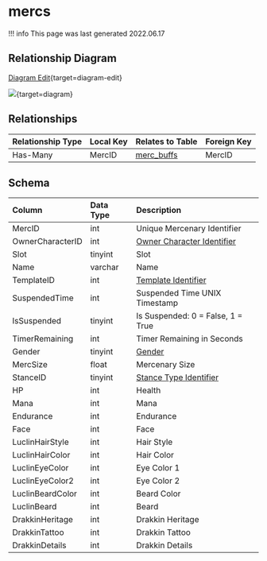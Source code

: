 # mercs

!!! info
	This page was last generated 2022.06.17

## Relationship Diagram

[Diagram Edit](https://mermaid.live/edit#eyJjb2RlIjoiZXJEaWFncmFtXG4gICAgbWVyY3Mge1xuICAgICAgICBpbnR1bnNpZ25lZCBNZXJjSURcbiAgICB9XG4gICAgbWVyY19idWZmcyB7XG4gICAgICAgICBNZXJjSURcbiAgICB9XG4gICAgbWVyY3MgfHwtLW97IG1lcmNfYnVmZnMgOiBIYXMtTWFueVxuXG4iLCJtZXJtYWlkIjp7InRoZW1lIjoiZGVmYXVsdCJ9LCJ1cGRhdGVFZGl0b3IiOnRydWUsImF1dG9TeW5jIjp0cnVlLCJ1cGRhdGVEaWFncmFtIjp0cnVlfQ==){target=diagram-edit}

[![](https://mermaid.ink/img/eyJjb2RlIjoiZXJEaWFncmFtXG4gICAgbWVyY3Mge1xuICAgICAgICBpbnR1bnNpZ25lZCBNZXJjSURcbiAgICB9XG4gICAgbWVyY19idWZmcyB7XG4gICAgICAgICBNZXJjSURcbiAgICB9XG4gICAgbWVyY3MgfHwtLW97IG1lcmNfYnVmZnMgOiBIYXMtTWFueVxuXG4iLCJtZXJtYWlkIjp7InRoZW1lIjoiZGVmYXVsdCJ9LCJ1cGRhdGVFZGl0b3IiOnRydWUsImF1dG9TeW5jIjp0cnVlLCJ1cGRhdGVEaWFncmFtIjp0cnVlfQ==)](https://mermaid.ink/img/eyJjb2RlIjoiZXJEaWFncmFtXG4gICAgbWVyY3Mge1xuICAgICAgICBpbnR1bnNpZ25lZCBNZXJjSURcbiAgICB9XG4gICAgbWVyY19idWZmcyB7XG4gICAgICAgICBNZXJjSURcbiAgICB9XG4gICAgbWVyY3MgfHwtLW97IG1lcmNfYnVmZnMgOiBIYXMtTWFueVxuXG4iLCJtZXJtYWlkIjp7InRoZW1lIjoiZGVmYXVsdCJ9LCJ1cGRhdGVFZGl0b3IiOnRydWUsImF1dG9TeW5jIjp0cnVlLCJ1cGRhdGVEaWFncmFtIjp0cnVlfQ==){target=diagram}

## Relationships

| Relationship Type | Local Key | Relates to Table | Foreign Key |
| :--- | :--- | :--- | :--- |
| Has-Many | MercID | [merc_buffs](../../schema/mercenaries/merc_buffs.md) | MercID |


## Schema

| Column | Data Type | Description |
| :--- | :--- | :--- |
| MercID | int | Unique Mercenary Identifier |
| OwnerCharacterID | int | [Owner Character Identifier](../../../schema/categories/characters/character_data.md) |
| Slot | tinyint | Slot |
| Name | varchar | Name |
| TemplateID | int | [Template Identifier](merc_templates.md) |
| SuspendedTime | int | Suspended Time UNIX Timestamp |
| IsSuspended | tinyint | Is Suspended: 0 = False, 1 = True |
| TimerRemaining | int | Timer Remaining in Seconds |
| Gender | tinyint | [Gender](../../../../categories/npc/genders) |
| MercSize | float | Mercenary Size |
| StanceID | tinyint | [Stance Type Identifier](../../../../server/bots/stance-types) |
| HP | int | Health |
| Mana | int | Mana |
| Endurance | int | Endurance |
| Face | int | Face |
| LuclinHairStyle | int | Hair Style |
| LuclinHairColor | int | Hair Color |
| LuclinEyeColor | int | Eye Color 1 |
| LuclinEyeColor2 | int | Eye Color 2 |
| LuclinBeardColor | int | Beard Color |
| LuclinBeard | int | Beard |
| DrakkinHeritage | int | Drakkin Heritage |
| DrakkinTattoo | int | Drakkin Tattoo |
| DrakkinDetails | int | Drakkin Details |


